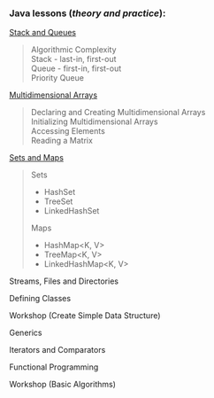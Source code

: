 ### Java lessons (_theory and practice_):
[Stack and Queues](https://github.com/thrako/SoftUni/tree/main/advanced/lesson01_stacks_and_queues)  
 > Algorithmic Complexity  
 Stack - last-in, first-out  
 Queue - first-in, first-out  
 Priority Queue    
>

[Multidimensional Arrays](https://github.com/thrako/SoftUni/tree/main/advanced/lesson02_multidimensional_arrays)
> Declaring and Creating Multidimensional Arrays  
Initializing Multidimensional Arrays  
Accessing Elements  
Reading a Matrix  
> 

[Sets and Maps](https://github.com/thrako/SoftUni/tree/main/advanced/lesson03_sets_and_maps_advanced)
> Sets  
> - HashSet<E>  
> - TreeSet<E>  
> - LinkedHashSet<E>  
>
> Maps  
> - HashMap<K, V>  
> - TreeMap<K, V>  
> - LinkedHashMap<K, V>  
>

Streams, Files and Directories  
 

Defining Classes

Workshop (Create Simple Data Structure)

Generics

Iterators and Comparators

Functional Programming

Workshop (Basic Algorithms)
